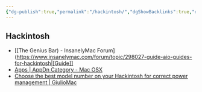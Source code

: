 ```yaml
---
{"dg-publish":true,"permalink":"/hackintosh/","dgShowBacklinks":true,"dgShowLocalGraph":true}
---
```



## Hackintosh

- [[The Genius Bar) - InsanelyMac Forum](https://www.insanelymac.com/forum/topic/298027-guide-aio-guides-for-hackintosh|[Guide]]
- [Apps | AppDn Category - Mac OSX](https://appdn.net/category/apps)
- [Choose the best model number on your Hackintosh for correct power management | GiulioMac](https://giuliomac.wordpress.com/2014/02/21/best-model-number-on-your-hackintosh)